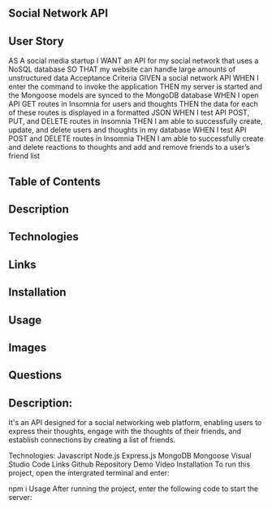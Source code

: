 ## Social Network API
## User Story
AS A social media startup
I WANT an API for my social network that uses a NoSQL database
SO THAT my website can handle large amounts of unstructured data
Acceptance Criteria
GIVEN a social network API
WHEN I enter the command to invoke the application
THEN my server is started and the Mongoose models are synced to the MongoDB database
WHEN I open API GET routes in Insomnia for users and thoughts
THEN the data for each of these routes is displayed in a formatted JSON
WHEN I test API POST, PUT, and DELETE routes in Insomnia
THEN I am able to successfully create, update, and delete users and thoughts in my database
WHEN I test API POST and DELETE routes in Insomnia
THEN I am able to successfully create and delete reactions to thoughts and add and remove friends to a user’s friend list
## Table of Contents
## Description
## Technologies
## Links
## Installation
## Usage
## Images
## Questions
## Description:
It's an API designed for a social networking web platform, enabling users to express their thoughts, engage with the thoughts of their friends, and establish connections by creating a list of friends.

Technologies:
Javascript
Node.js
Express.js
MongoDB
Mongoose
Visual Studio Code
Links
Github Repository
Demo Video
Installation
To run this project, open the intergrated terminal and enter:

npm i
Usage
After running the project, enter the following code to start the server: